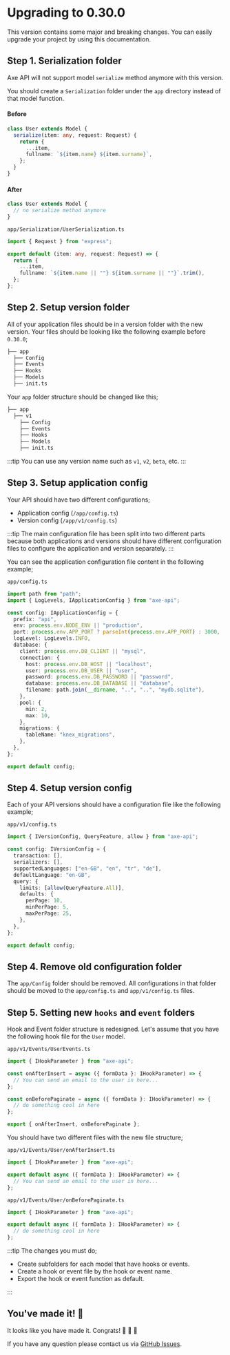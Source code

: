 # Upgrading to 0.30.0

This version contains some major and breaking changes. You can easily upgrade your project by using this documentation.

## Step 1. Serialization folder

Axe API will not support model `serialize` method anymore with this version.

You should create a `Serialization` folder under the `app` directory instead of that model function.

#### Before

```ts
class User extends Model {
  serialize(item: any, request: Request) {
    return {
      ...item,
      fullname: `${item.name} ${item.surname}`,
    };
  }
}
```

#### After

```ts
class User extends Model {
  // no serialize method anymore
}
```

`app/Serialization/UserSerialization.ts`

```ts
import { Request } from "express";

export default (item: any, request: Request) => {
  return {
    ...item,
    fullname: `${item.name || ""} ${item.surname || ""}`.trim(),
  };
};
```

## Step 2. Setup version folder

All of your application files should be in a version folder with the new version. Your files should be looking like the following example before `0.30.0`;

```bash
├── app
  ├── Config
  ├── Events
  ├── Hooks
  ├── Models
  ├── init.ts
```

Your `app` folder structure should be changed like this;

```bash
├── app
  ├── v1
    ├── Config
    ├── Events
    ├── Hooks
    ├── Models
    ├── init.ts
```

:::tip
You can use any version name such as `v1`, `v2`, `beta`, etc.
:::

## Step 3. Setup application config

Your API should have two different configurations;

- Application config (`/app/config.ts`)
- Version config (`/app/v1/config.ts`)

:::tip
The main configuration file has been split into two different parts because both applications and versions should have different configuration files to configure the application and version separately.
:::

You can see the application configuration file content in the following example;

`app/config.ts`

```ts
import path from "path";
import { LogLevels, IApplicationConfig } from "axe-api";

const config: IApplicationConfig = {
  prefix: "api",
  env: process.env.NODE_ENV || "production",
  port: process.env.APP_PORT ? parseInt(process.env.APP_PORT) : 3000,
  logLevel: LogLevels.INFO,
  database: {
    client: process.env.DB_CLIENT || "mysql",
    connection: {
      host: process.env.DB_HOST || "localhost",
      user: process.env.DB_USER || "user",
      password: process.env.DB_PASSWORD || "password",
      database: process.env.DB_DATABASE || "database",
      filename: path.join(__dirname, "..", "..", "mydb.sqlite"),
    },
    pool: {
      min: 2,
      max: 10,
    },
    migrations: {
      tableName: "knex_migrations",
    },
  },
};

export default config;
```

## Step 4. Setup version config

Each of your API versions should have a configuration file like the following example;

`app/v1/config.ts`

```ts
import { IVersionConfig, QueryFeature, allow } from "axe-api";

const config: IVersionConfig = {
  transaction: [],
  serializers: [],
  supportedLanguages: ["en-GB", "en", "tr", "de"],
  defaultLanguage: "en-GB",
  query: {
    limits: [allow(QueryFeature.All)],
    defaults: {
      perPage: 10,
      minPerPage: 5,
      maxPerPage: 25,
    },
  },
};

export default config;
```

## Step 4. Remove old configuration folder

The `app/Config` folder should be removed. All configurations in that folder should be moved to the `app/config.ts` and `app/v1/config.ts` files.

## Step 5. Setting new `hooks` and `event` folders

Hook and Event folder structure is redesigned. Let's assume that you have the following hook file for the `User` model.

`app/v1/Events/UserEvents.ts`

```ts
import { IHookParameter } from "axe-api";

const onAfterInsert = async ({ formData }: IHookParameter) => {
  // You can send an email to the user in here...
};

const onBeforePaginate = async ({ formData }: IHookParameter) => {
  // do something cool in here
};

export { onAfterInsert, onBeforePaginate };
```

You should have two different files with the new file structure;

`app/v1/Events/User/onAfterInsert.ts`

```ts
import { IHookParameter } from "axe-api";

export default async ({ formData }: IHookParameter) => {
  // You can send an email to the user in here...
};
```

`app/v1/Events/User/onBeforePaginate.ts`

```ts
import { IHookParameter } from "axe-api";

export default async ({ formData }: IHookParameter) => {
  // do something cool in here
};
```

:::tip
The changes you must do;

- Create subfolders for each model that have hooks or events.
- Create a hook or event file by the hook or event name.
- Export the hook or event function as default.

:::

## You've made it! :tada:

It looks like you have made it. Congrats! :clap: :clap: :clap:

If you have any question please contact us via [GitHub Issues](https://github.com/axe-api/axe-api/issues).
